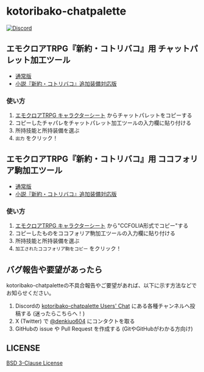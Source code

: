 # kotoribako-chatpalette

[![Discord](https://img.shields.io/discord/1118506558180040796.svg?color=7289DA&logo=discord&logoColor=fff)][invite discord]

## エモクロアTRPG『新約・コトリバコ』用 チャットパレット加工ツール

- [通常版](https://denkiuo604.github.io/kotoribako-chatpalette/)
- [小説『新約・コトリバコ』追加装備対応版](https://denkiuo604.github.io/kotoribako-chatpalette/novel)

### 使い方

1. [エモクロアTRPG キャラクターシート](https://emoklore.charasheet.jp/) からチャットパレットをコピーする
2. コピーしたチャパレをチャットパレット加工ツールの入力欄に貼り付ける
3. 所持技能と所持装備を選ぶ
4. `出力` をクリック！

## エモクロアTRPG『新約・コトリバコ』用 ココフォリア駒加工ツール

- [通常版](https://denkiuo604.github.io/kotoribako-chatpalette/ccfolia-format)
- [小説『新約・コトリバコ』追加装備対応版](https://denkiuo604.github.io/kotoribako-chatpalette/novel/ccfolia-format)

### 使い方

1. [エモクロアTRPG キャラクターシート](https://emoklore.charasheet.jp/) から"CCFOLIA形式でコピー"する
2. コピーしたものをココフォリア駒加工ツールの入力欄に貼り付ける
3. 所持技能と所持装備を選ぶ
4. `加工されたココフォリア駒をコピー` をクリック！

## バグ報告や要望があったら

kotoribako-chatpaletteの不具合報告やご要望があれば、以下に示す方法などでお知らせください。

1. Discordの [kotoribako-chatpalette Users' Chat][invite discord] にある各種チャンネルへ投稿する (迷ったらこちらへ！)
2. X (Twitter) で [@denkiuo604](https://x.com/denkiuo604) にコンタクトを取る
3. GitHubの issue や Pull Request を作成する (GitやGitHubがわかる方向け)

## LICENSE

[BSD 3-Clause License](LICENSE)

[invite discord]:https://discord.gg/PJG2TZHXUK
